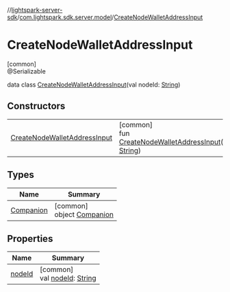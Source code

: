 //[lightspark-server-sdk](../../../index.md)/[com.lightspark.sdk.server.model](../index.md)/[CreateNodeWalletAddressInput](index.md)

# CreateNodeWalletAddressInput

[common]\
@Serializable

data class [CreateNodeWalletAddressInput](index.md)(val nodeId: [String](https://kotlinlang.org/api/latest/jvm/stdlib/kotlin/-string/index.html))

## Constructors

| | |
|---|---|
| [CreateNodeWalletAddressInput](-create-node-wallet-address-input.md) | [common]<br>fun [CreateNodeWalletAddressInput](-create-node-wallet-address-input.md)(nodeId: [String](https://kotlinlang.org/api/latest/jvm/stdlib/kotlin/-string/index.html)) |

## Types

| Name | Summary |
|---|---|
| [Companion](-companion/index.md) | [common]<br>object [Companion](-companion/index.md) |

## Properties

| Name | Summary |
|---|---|
| [nodeId](node-id.md) | [common]<br>val [nodeId](node-id.md): [String](https://kotlinlang.org/api/latest/jvm/stdlib/kotlin/-string/index.html) |
